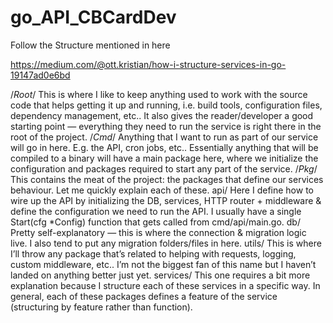 # go_API_CBCardDev
Follow the Structure mentioned in here 

https://medium.com/@ott.kristian/how-i-structure-services-in-go-19147ad0e6bd

/*Root*/
This is where I like to keep anything used to work with the source code that helps getting it up and running, i.e. build tools, configuration files, dependency management, etc.. It also gives the reader/developer a good starting point — everything they need to run the service is right there in the root of the project.
/*Cmd*/
Anything that I want to run as part of our service will go in here. E.g. the API, cron jobs, etc.. Essentially anything that will be compiled to a binary will have a main package here, where we initialize the configuration and packages required to start any part of the service.
/*Pkg*/
This contains the meat of the project: the packages that define our services behaviour. Let me quickly explain each of these.
api/
Here I define how to wire up the API by initializing the DB, services, HTTP router + middleware & define the configuration we need to run the API. I usually have a single Start(cfg *Config) function that gets called from cmd/api/main.go.
db/
Pretty self-explanatory — this is where the connection & migration logic live. I also tend to put any migration folders/files in here.
utils/
This is where I’ll throw any package that’s related to helping with requests, logging, custom middleware, etc.. I’m not the biggest fan of this name but I haven’t landed on anything better just yet.
services/
This one requires a bit more explanation because I structure each of these services in a specific way. In general, each of these packages defines a feature of the service (structuring by feature rather than function).
